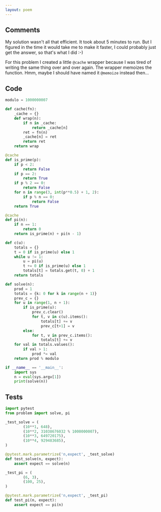 ```yaml
---
layout: poem
---
```


## Comments

My solution wasn't all that efficient.  It took about 5 minutes to run.  But I
figured in the time it would take me to make it faster, I could probably just
get the answer, so that's what I did :-)

For this problem I created a little `@cache` wrapper because I was tired of
writing the same thing over and over again.  The wrapper memoizes the function.
Hmm, maybe I should have named it `@memoize` instead then...

## Code

```python
modulo = 1000000007

def cache(fn):
    _cache = {}
    def wrap(n):
        if n in _cache:
            return _cache[n]
        ret = fn(n)
        _cache[n] = ret
        return ret
    return wrap

@cache
def is_prime(p):
    if p < 2:
        return False
    if p == 2:
        return True
    if p % 2 == 0:
        return False
    for n in range(3, int(p**0.5) + 1, 2):
        if p % n == 0:
            return False
    return True

@cache
def pi(n):
    if n == 1:
        return 0
    return is_prime(n) + pi(n - 1)

def c(u):
    totals = {}
    t = 0 if is_prime(u) else 1
    while u != 1:
        u = pi(u)
        t += 0 if is_prime(u) else 1
        totals[t] = totals.get(t, 0) + 1
    return totals

def solve(n):
    prod = 1
    totals = {k: 0 for k in range(n + 1)}
    prev_c = {}
    for u in range(1, n + 1):
        if is_prime(u):
            prev_c.clear()
            for t, v in c(u).items():
                totals[t] += v
                prev_c[t+1] = v
        else:
            for t, v in prev_c.items():
                totals[t] += v
    for val in totals.values():
        if val > 1:
            prod *= val
    return prod % modulo

if __name__ == '__main__':
    import sys
    n = eval(sys.argv[1])
    print(solve(n))
```

## Tests

```python
import pytest
from problem import solve, pi

_test_solve = (
        (10**1, 648),
        (10**2, 31038676032 % 1000000007),
        (10**3, 649720175),
        (10**4, 929483685),
)

@pytest.mark.parametrize('n,expect', _test_solve)
def test_solve(n, expect):
    assert expect == solve(n)

_test_pi = (
        (6, 3),
        (100, 25),
)

@pytest.mark.parametrize('n,expect', _test_pi)
def test_pi(n, expect):
    assert expect == pi(n)
```
